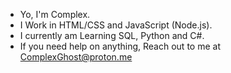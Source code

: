 - Yo, I'm Complex.
- I Work in HTML/CSS and JavaScript (Node.js).
- I currently am Learning SQL, Python and C#.
- If you need help on anything, Reach out to me at ComplexGhost@proton.me
